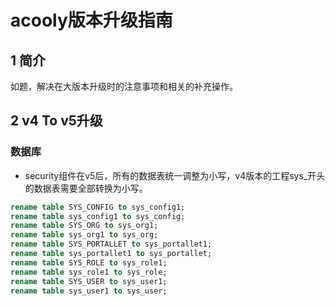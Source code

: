 <!-- title: 代码生成  -->
<!-- type: core -->
<!-- author: zhangpu -->
<!-- date: 2019-10-1 -->

acooly版本升级指南
====

## 1 简介
如题，解决在大版本升级时的注意事项和相关的补充操作。

## 2 v4 To v5升级

### 数据库
* security组件在v5后，所有的数据表统一调整为小写，v4版本的工程sys_开头的数据表需要全部转换为小写。

```sql
rename table SYS_CONFIG to sys_config1;
rename table sys_config1 to sys_config;
rename table SYS_ORG to sys_org1;
rename table sys_org1 to sys_org;
rename table SYS_PORTALLET to sys_portallet1;
rename table sys_portallet1 to sys_portallet;
rename table SYS_ROLE to sys_role1;
rename table sys_role1 to sys_role;
rename table SYS_USER to sys_user1;
rename table sys_user1 to sys_user;
```
